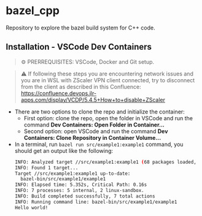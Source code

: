 # bazel_cpp
Repository to explore the bazel build system for C++ code.

## Installation - VSCode Dev Containers

> ⚙ PRERREQUISITES: VSCode, Docker and Git setup.

> ⚠ If following these steps you are encountering network issues and you are in
> WSL with ZScaler VPN client connected, try to disconnect from the client as
> described in this Confluence:
> https://confluence.devops.jlr-apps.com/display/VCDP/5.4.5+How+to+disable+ZScaler

- There are two options to clone the repo and initialize the container:
  - First option: clone the repo, open the folder in VSCode and run the command
    **Dev Containers: Open Folder in Container...**
  - Second option: open VSCode and run the command **Dev Containers: Clone
    Repository in Container Volume...**
- In a terminal, run `bazel run src/example1:example1` command, you should get an
  output like the following:
  ```bash
  INFO: Analyzed target //src/example1:example1 (68 packages loaded, 305 targets configured).
  INFO: Found 1 target...
  Target //src/example1:example1 up-to-date:
    bazel-bin/src/example1/example1
  INFO: Elapsed time: 5.352s, Critical Path: 0.16s
  INFO: 7 processes: 5 internal, 2 linux-sandbox.
  INFO: Build completed successfully, 7 total actions
  INFO: Running command line: bazel-bin/src/example1/example1
  Hello world!
  ```

